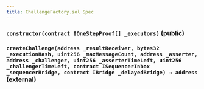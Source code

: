 ```yaml
---
title: ChallengeFactory.sol Spec
---
```


### `constructor(contract IOneStepProof[] _executors)` (public)

### `createChallenge(address _resultReceiver, bytes32 _executionHash, uint256 _maxMessageCount, address _asserter, address _challenger, uint256 _asserterTimeLeft, uint256 _challengerTimeLeft, contract ISequencerInbox _sequencerBridge, contract IBridge _delayedBridge) → address` (external)
